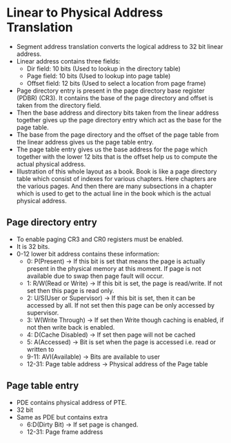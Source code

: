 # Linear to Physical Address Translation
- Segment address translation converts the logical address to 32 bit linear address.
- Linear address contains three fields:
  - Dir field: 10 bits (Used to lookup in the directory table)
  - Page field: 10 bits (Used to lookup into page table)
  - Offset field: 12 bits (Used to select a location from page frame)
- Page directory entry is present in the page directory base register (PDBR) (CR3). It contains the base of the page directory
  and offset is taken from the directory field.
- Then the base address and directory bits taken from the linear address together gives up the page directory entry which act as the 
  base for the page table.
- The base from the page directory and the offset of the page table from the linear address gives us the page table entry.
- The page table entry gives us the base address for the page which together with the lower 12 bits that is the offset help us to 
  compute the actual physical address.
- Illustration of this whole layout as a book. 
Book is like a page directory table which consist of indexes for various chapters. Here chapters are the various pages. And then
there are many subsections in a chapter which is used to get to the actual line in the book which is the actual physical address.

## Page directory entry
- To enable paging CR3 and CR0 registers must be enabled.
- It is 32 bits.
- 0-12 lower bit address contains these information:
  - 0: P(Present) -> If this bit is set that means the page is actually present in the physical memory at this moment. If page is 
                     not available due to swap then page fault will occur. 
  - 1: R/W(Read or Write) -> If this bit is set, the page is read/write. If not set then this page is read only. 
  - 2: U/S(User or Supervisor) -> If this bit is set, then it can be accessed by all. If not set then this page can be only accessed by supervisor.
  - 3: W(Write Through) -> If set then Write though caching is enabled, if not then write back is enabled.
  - 4: D(Cache Disabled) -> If set then page will not be cached
  - 5: A(Accessed) -> Bit is set when the page is accessed i.e. read or written to
  - 9-11: AVI(Available) -> Bits are available to user
  - 12-31: Page table address -> Physical address of the Page table
  
## Page table entry 
- PDE contains physical address of PTE.
- 32 bit
- Same as PDE but contains extra 
  - 6:D(Dirty Bit) -> If set page is changed.
  - 12-31: Page frame address
